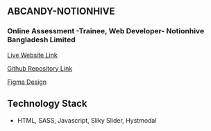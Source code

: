 ## ABCANDY-NOTIONHIVE

### Online Assessment -Trainee, Web Developer- Notionhive Bangladesh Limited

[Live Website Link](https://abcandy-notionhive.netlify.app/)

[Github Repository Link](https://github.com/abdul-muhaimin-toha/notionhive-assesment)

[Figma Design](https://www.figma.com/proto/fxBXs5tuiPzouVltK3h2Eq/Developer's-assessment---2024?node-id=26-30&t=4UoPr2hPCvlfaraG-0&scaling=min-zoom&content-scaling=fixed&page-id=0%3A1)

## Technology Stack

- HTML, SASS, Javascript, Sliky Slider, Hystmodal
